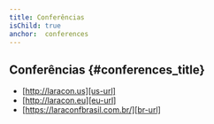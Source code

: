 ```yaml
---
title: Conferências
isChild: true
anchor:  conferences
---
```


## Conferências {#conferences_title}

* [http://laracon.us][us-url]
* [http://laracon.eu][eu-url]
* [https://laraconfbrasil.com.br/][br-url]

[us-url]:http://laracon.us/
[eu-url]:http://laracon.eu/
[br-url]:https://laraconfbrasil.com.br/
